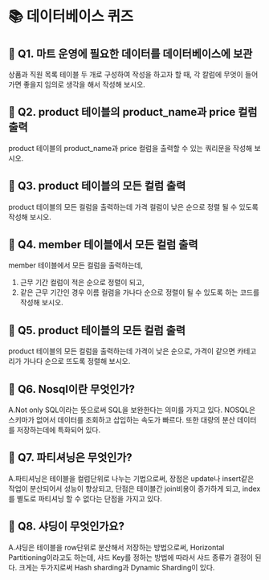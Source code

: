 # 📚 데이터베이스 퀴즈

## 🎯 Q1. 마트 운영에 필요한 데이터를 데이터베이스에 보관

상품과 직원 목록 테이블 두 개로 구성하여 작성을 하고자 할 때, 각 칼럼에 무엇이 들어가면 좋을지 임의로 생각을 해서 작성해 보시오.

## 🎯 Q2. product 테이블의 product_name과 price 컬럼 출력

product 테이블의 product_name과 price 컬럼을 출력할 수 있는 쿼리문을 작성해 보시오.

## 🎯 Q3. product 테이블의 모든 컬럼 출력

product 테이블의 모든 컬럼을 출력하는데 가격 컬럼이 낮은 순으로 정렬 될 수 있도록 작성해 보시오.

## 🎯 Q4. member 테이블에서 모든 컬럼 출력

member 테이블에서 모든 컬럼을 출력하는데,
1. 근무 기간 컬럼이 적은 순으로 정렬이 되고,
2. 같은 근무 기간인 경우 이름 컬럼을 가나다 순으로 정렬이 될 수 있도록 하는 코드를 작성해 보시오.

## 🎯 Q5. product 테이블의 모든 컬럼 출력

product 테이블의 모든 컬럼을 출력하는데 가격이 낮은 순으로, 가격이 같으면 카테고리가 가나다 순으로 뜨도록 정렬해 보시오.

## 🎯 Q6. Nosql이란 무엇인가? 

A.Not only SQL이라는 뜻으로써 SQL을 보완한다는 의미를 가지고 있다. NOSQL은 스키마가 없어서 데이터를 조회하고 삽입하는 속도가 빠르다. 또한 대량의 분산 데이터를 저장하는데에 특화되어 있다.

## 🎯 Q7. 파티셔닝은 무엇인가? 

A.파티셔닝은 테이블을 컬럼단위로 나누는 기법으로써, 장점은 update나 insert같은 작업이 분산되어서 성능이 향상되고, 단점은 테이블간 join비용이 증가하게 되고, index를 별도로 파티셔닝 할 수 없다는 단점을 가지고 있다.

## 🎯 Q8. 샤딩이 무엇인가요?

A.샤딩은 테이블을 row단위로 분산해서 저장하는 방법으로써, Horizontal Partitioning이라고도 하는데, 샤드 Key를 정하는 방법에 따라서 샤드 종류가 결정이 된다. 크게는 두가지로써 Hash sharding과 Dynamic Sharding이 있다.